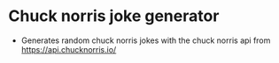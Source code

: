 # Chuck norris joke generator
- Generates random chuck norris jokes with the chuck norris api from https://api.chucknorris.io/
